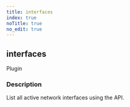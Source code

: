 ```yaml
---
title: interfaces
index: true
noTitle: true
no_edit: true
---
```




<div class="vql_item"></div>


## interfaces
<span class='vql_type pull-right page-header'>Plugin</span>


### Description

List all active network interfaces using the API.


